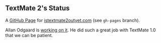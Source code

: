TextMate 2's Status
-------------------

A [GitHub Page](http://pages.github.com/) for [istextmate2outyet.com](http://istextmate2outyet.com/) (see `gh-pages` branch).

Allan Odgaard is [working on it](http://blog.macromates.com/2009/working-on-it/). He did such a great job with TextMate 1.0 that we can be patient.
